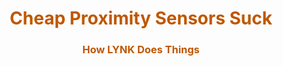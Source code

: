 <div>
<div align="center">
<h1><span style="color:#bf5700">Cheap Proximity Sensors Suck</span></h1>
</div>

<div>
<div align="center">
<h3><span style="color:#bf5700">How LYNK Does Things</span></h3>
</div>